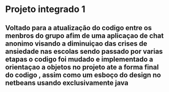# Projeto integrado 1

## Voltado para a atualização do codigo entre os menbros do grupo afim de uma aplicaçao de chat anonimo visando a diminuiçao das crises de ansiedade nas escolas sendo passado por varias etapas o codigo foi mudado e implementado a orientaçao a objetos no projeto ate a forma final do codigo , assim como um esboço do design no netbeans usando exclusivamente java

